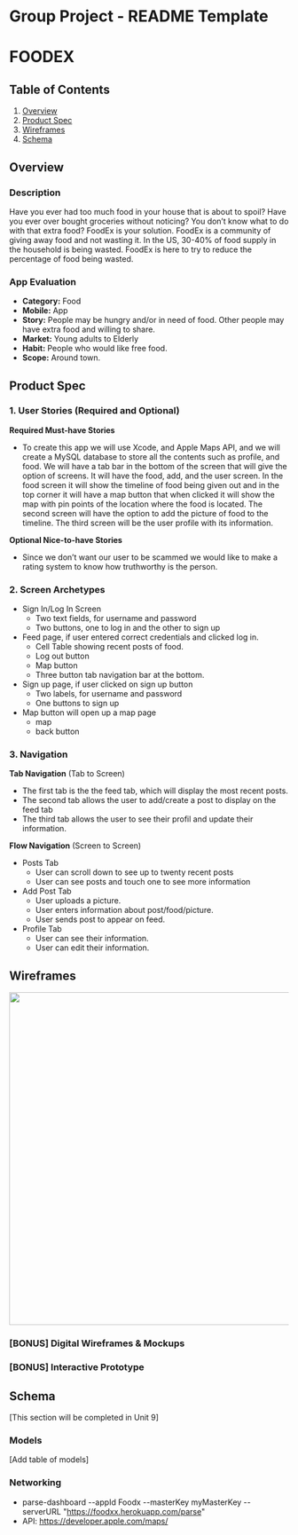 Group Project - README Template
===

# FOODEX

## Table of Contents
1. [Overview](#Overview)
1. [Product Spec](#Product-Spec)
1. [Wireframes](#Wireframes)
2. [Schema](#Schema)

## Overview
### Description
Have you ever had too much food in your house that is about to spoil? Have you
ever over bought groceries without noticing? You don’t know what to do with that
extra food? FoodEx is your solution. FoodEx is a community of giving away food
and not wasting it. In the US, 30-40% of food supply in the household is being
wasted. FoodEx is here to try to reduce the percentage of food being wasted.

### App Evaluation
- **Category:** Food
- **Mobile:** App
- **Story:** People may be hungry and/or in need of food. Other people may have extra food and willing to share. 
- **Market:** Young adults to Elderly
- **Habit:** People who would like free food. 
- **Scope:** Around town. 

## Product Spec

### 1. User Stories (Required and Optional)

**Required Must-have Stories**

* To create this app we will use Xcode, and Apple Maps API, and we will create a
MySQL database to store all the contents such as profile, and food. We will have a
tab bar in the bottom of the screen that will give the option of screens. It will have the
food, add, and the user screen. In the food screen it will show the timeline of food
being given out and in the top corner it will have a map button that when clicked it
will show the map with pin points of the location where the food is located. The
second screen will have the option to add the picture of food to the timeline. The third
screen will be the user profile with its information. 

**Optional Nice-to-have Stories**

* Since we don’t want our user to be scammed we would like to make a rating system to know how truthworthy is the person.

### 2. Screen Archetypes

* Sign In/Log In Screen
   * Two text fields, for username and password
   * Two buttons, one to log in and the other to sign up
* Feed page, if user entered correct credentials and clicked log in. 
   * Cell Table showing recent posts of food. 
   * Log out button
   * Map button
   * Three button tab navigation bar at the bottom.
* Sign up page, if user clicked on sign up button
   * Two labels, for username and password
   * One buttons to sign up
* Map button will open up a map page
   * map
   * back button

### 3. Navigation

**Tab Navigation** (Tab to Screen)

* The first tab is the the feed tab, which will display the most recent posts. 
* The second tab allows the user to add/create a post to display on the feed tab
* The third tab allows the user to see their profil and update their information. 

**Flow Navigation** (Screen to Screen)

* Posts Tab
   * User can scroll down to see up to twenty recent posts
   * User can see posts and touch one to see more information
* Add Post Tab
   * User uploads a picture. 
   * User enters information about post/food/picture.
   * User sends post to appear on feed. 
* Profile Tab
   * User can see their information.
   * User can edit their information.

## Wireframes
<img src="https://i.ibb.co/WVv60xK/IMG-3814.jpg" width=600>

### [BONUS] Digital Wireframes & Mockups

### [BONUS] Interactive Prototype

## Schema 
[This section will be completed in Unit 9]
### Models
[Add table of models]
### Networking
-  parse-dashboard --appId Foodx --masterKey myMasterKey --serverURL "https://foodxx.herokuapp.com/parse"
- API: https://developer.apple.com/maps/









